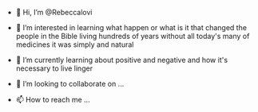 - 👋 Hi, I’m @Rebeccalovi
- 👀 I’m interested in learning what happen or what is it that changed the people in the Bible living hundreds of years without all today's many of medicines it was simply and natural 

- 🌱 I’m currently learning about positive and negative and how it's necessary to live linger
- 💞️ I’m looking to collaborate on ...
- 📫 How to reach me ...

<!---
Rebeccalovi/Rebeccalovi is a ✨ special ✨ repository because its `README.md` (this file) appears on your GitHub profile.
You can click the Preview link to take a look at your changes.
--->
